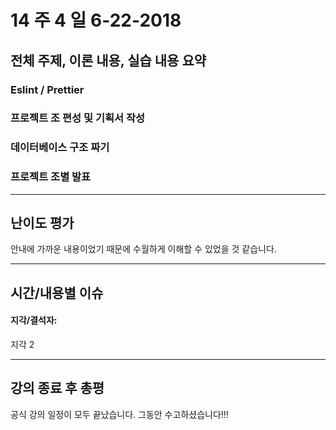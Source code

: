 # 14 주 4 일 6-22-2018

## 전체 주제, 이론 내용, 실습 내용 요약

### Eslint / Prettier

### 프로젝트 조 편성 및 기획서 작성

### 데이터베이스 구조 짜기

### 프로젝트 조별 발표

---

## 난이도 평가

안내에 가까운 내용이었기 때문에 수월하게 이해할 수 있었을 것 같습니다.

---

## 시간/내용별 이슈

#### 지각/결석자:

지각 2

---

## 강의 종료 후 총평

공식 강의 일정이 모두 끝났습니다. 그동안 수고하셨습니다!!!
